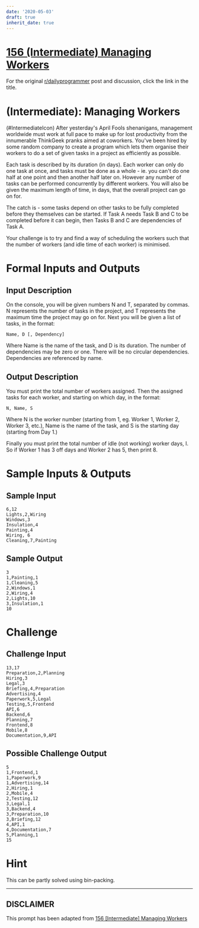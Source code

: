 ```yaml
---
date: '2020-05-03'
draft: true
inherit_date: true
---
```


# [156 (Intermediate) Managing Workers](https://www.reddit.com/r/dailyprogrammer/comments/21yuep/422014_challenge_156_intermediate_managing_workers/)

For the original [r/dailyprogrammer](https://www.reddit.com/r/dailyprogrammer/) post and discussion, click the link in the title.

#  (Intermediate): Managing Workers
(#IntermediateIcon)
After yesterday's April Fools shenanigans, management worldwide must work at full pace to make up for lost productivity from the innumerable ThinkGeek pranks aimed at coworkers. You've been hired by some random company to create a program which lets them organise their workers to do a set of given tasks in a project as efficiently as possible.

Each task is described by its duration (in days). Each worker can only do one task at once, and tasks must be done as a whole - ie. you can't do one half at one point and then another half later on. However any number of tasks can be performed concurrently by different workers. You will also be given the maximum length of time, in days, that the overall project can go on for.

The catch is - some tasks depend on other tasks to be fully completed before they themselves can be started. If Task A needs Task B and C to be completed before it can begin, then Tasks B and C are dependencies of Task A.

Your challenge is to try and find a way of scheduling the workers such that the number of workers (and idle time of each worker) is minimised.

# Formal Inputs and Outputs
## Input Description
On the console, you will be given numbers N and T, separated by commas. N represents the number of tasks in the project, and T represents the maximum time the project may go on for.  Next you will be given a list of tasks, in the format:


```
Name, D [, Dependency]
```
Where Name is the name of the task, and D is its duration. The number of dependencies may be zero or one. There will be no circular dependencies. Dependencies are referenced by name.

## Output Description
You must print the total number of workers assigned. Then the assigned tasks for each worker, and starting on which day, in the format:


```
N, Name, S
```
Where N is the worker number (starting from 1, eg. Worker 1, Worker 2, Worker 3, etc.), Name is the name of the task, and S is the starting day (starting from Day 1.)

Finally you must print the total number of idle (not working) worker days, I. So if Worker 1 has 3 off days and Worker 2 has 5, then print 8.

# Sample Inputs & Outputs
## Sample Input

```
6,12
Lights,2,Wiring
Windows,3
Insulation,4
Painting,4
Wiring, 6
Cleaning,7,Painting
```
## Sample Output

```
3
1,Painting,1
1,Cleaning,5
2,Windows,1
2,Wiring,4
2,Lights,10
3,Insulation,1
10
```
# Challenge
## Challenge Input

```
13,17
Preparation,2,Planning
Hiring,3
Legal,3
Briefing,4,Preparation
Advertising,4
Paperwork,5,Legal
Testing,5,Frontend
API,6
Backend,6
Planning,7
Frontend,8
Mobile,8
Documentation,9,API
```
## Possible Challenge Output

```
5
1,Frontend,1
1,Paperwork,9
1,Advertising,14
2,Hiring,1
2,Mobile,4
2,Testing,12
3,Legal,1
3,Backend,4
3,Preparation,10
3,Briefing,12
4,API,1
4,Documentation,7
5,Planning,1
15
```
# Hint
This can be partly solved using bin-packing.


----
## **DISCLAIMER**
This prompt has been adapted from [156 [Intermediate] Managing Workers](https://www.reddit.com/r/dailyprogrammer/comments/21yuep/422014_challenge_156_intermediate_managing_workers/
)
